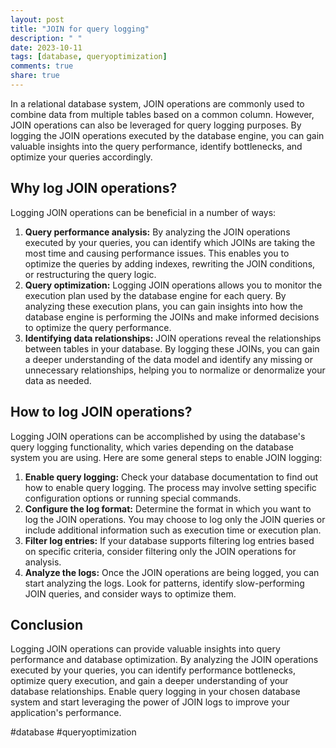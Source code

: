 ```yaml
---
layout: post
title: "JOIN for query logging"
description: " "
date: 2023-10-11
tags: [database, queryoptimization]
comments: true
share: true
---
```


In a relational database system, JOIN operations are commonly used to combine data from multiple tables based on a common column. However, JOIN operations can also be leveraged for query logging purposes. By logging the JOIN operations executed by the database engine, you can gain valuable insights into the query performance, identify bottlenecks, and optimize your queries accordingly.

## Why log JOIN operations?

Logging JOIN operations can be beneficial in a number of ways:

1. **Query performance analysis:** By analyzing the JOIN operations executed by your queries, you can identify which JOINs are taking the most time and causing performance issues. This enables you to optimize the queries by adding indexes, rewriting the JOIN conditions, or restructuring the query logic.
2. **Query optimization:** Logging JOIN operations allows you to monitor the execution plan used by the database engine for each query. By analyzing these execution plans, you can gain insights into how the database engine is performing the JOINs and make informed decisions to optimize the query performance.
3. **Identifying data relationships:** JOIN operations reveal the relationships between tables in your database. By logging these JOINs, you can gain a deeper understanding of the data model and identify any missing or unnecessary relationships, helping you to normalize or denormalize your data as needed.

## How to log JOIN operations?

Logging JOIN operations can be accomplished by using the database's query logging functionality, which varies depending on the database system you are using. Here are some general steps to enable JOIN logging:

1. **Enable query logging:** Check your database documentation to find out how to enable query logging. The process may involve setting specific configuration options or running special commands.
2. **Configure the log format:** Determine the format in which you want to log the JOIN operations. You may choose to log only the JOIN queries or include additional information such as execution time or execution plan.
3. **Filter log entries:** If your database supports filtering log entries based on specific criteria, consider filtering only the JOIN operations for analysis.
4. **Analyze the logs:** Once the JOIN operations are being logged, you can start analyzing the logs. Look for patterns, identify slow-performing JOIN queries, and consider ways to optimize them.

## Conclusion

Logging JOIN operations can provide valuable insights into query performance and database optimization. By analyzing the JOIN operations executed by your queries, you can identify performance bottlenecks, optimize query execution, and gain a deeper understanding of your database relationships. Enable query logging in your chosen database system and start leveraging the power of JOIN logs to improve your application's performance.

\#database #queryoptimization